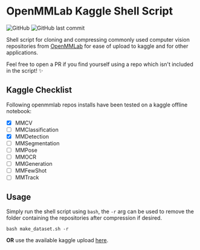 # OpenMMLab Kaggle Shell Script
![GitHub](https://img.shields.io/github/license/MaxVanDijck/openmmlab-kaggle) ![GitHub last commit](https://img.shields.io/github/last-commit/MaxVanDijck/openmmlab-kaggle) 

Shell script for cloning and compressing commonly used computer vision repositories from [OpenMMLab](https://github.com/open-mmlab) for ease of upload to kaggle and for other applications.

Feel free to open a PR if you find yourself using a repo which isn't included in the script! :sparkles:

## Kaggle Checklist
Following openmmlab repos installs have been tested on a kaggle offline notebook:
- [x] MMCV
- [ ] MMClassification
- [x] MMDetection
- [ ] MMSegmentation
- [ ] MMPose
- [ ] MMOCR
- [ ] MMGeneration
- [ ] MMFewShot
- [ ] MMTrack

## Usage
Simply run the shell script using `bash`, the `-r` arg can be used to remove the folder containing the repositories after compression if desired.
```
bash make_dataset.sh -r
```
**OR** use the available kaggle upload [here](https://www.kaggle.com/maxvandijck/openmmlab-essential-repositories).
